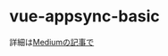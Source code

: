 # vue-appsync-basic
詳細は[Mediumの記事で](https://medium.com/@takeshiamano/aws-appsync-amplify-vuejs%E3%81%A7graphql%E3%82%92%E3%82%84%E3%81%A3%E3%81%A6%E3%81%BF%E3%81%9F-eb91ba02d6cd)
